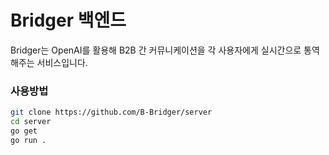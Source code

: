 # Bridger 백엔드

Bridger는 OpenAI를 활용해 B2B 간 커뮤니케이션을 각 사용자에게 실시간으로 통역해주는 서비스입니다.

### 사용방법

```bash
git clone https://github.com/B-Bridger/server
cd server
go get
go run .
```
